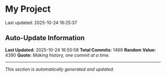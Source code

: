 # My Project


Last updated: 2025-10-24 16:25:37




































































































































































































































































































































































































































































































































































































































































































































































































































































































































































































































































































































































































































































































































































































































































































































































































































































































































































































































































































































## Auto-Update Information

**Last Updated:** 2025-10-24 16:50:58
**Total Commits:** 1469
**Random Value:** 4390
**Quote:** _Making history, one commit at a time._

---
_This section is automatically generated and updated._